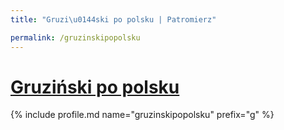 ```yaml
---
title: "Gruzi\u0144ski po polsku | Patromierz"

permalink: /gruzinskipopolsku
---
```


# [Gruziński po polsku](https://patronite.pl/gruzinskipopolsku)

{% include profile.md name="gruzinskipopolsku" prefix="g" %}
